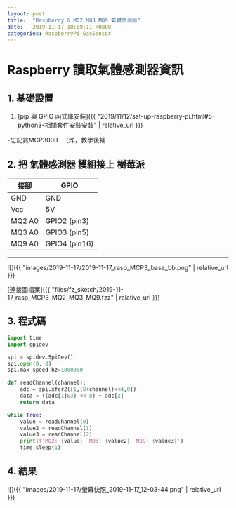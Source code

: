 ```yaml
---
layout: post
title:  "Raspberry & MQ2 MQ3 MQ9 氣體感測器"
date:   2019-11-17 18:09:11 +0800
categories: RaspberryPi GasSensor
---
```


# Raspberry 讀取氣體感測器資訊

## 1. 基礎設置
1. [pip 與 GPIO 函式庫安裝]({{ "2019/11/12/set-up-raspberry-pi.html#5-python3-相關套件安裝安裝" | relative_url }})

-忘記買MCP3008- （炸，教學後補

## 2. 把 氣體感測器 模組接上 樹莓派

| 接腳 | GPIO |
| --- | ---- |
| GND | GND |
| Vcc | 5V |
| MQ2 A0 | GPIO2 (pin3) |
| MQ3 A0 | GPIO3 (pin5) |
| MQ9 A0 | GPIO4 (pin16)|

--- 

![]({{ "images/2019-11-17/2019-11-17_rasp_MCP3_base_bb.png" | relative_url }})   

[連接圖檔案]({{ "files/fz_sketch/2019-11-17_rasp_MCP3_MQ2_MQ3_MQ9.fzz" | relative_url }})   

## 3. 程式碼
```python
import time
import spidev

spi = spidev.SpiDev()
spi.open(0, 0)
spi.max_speed_hz=1000000

def readChannel(channel):
    adc = spi.xfer2([1,(8+channel)<<4,0])
    data = ((adc[1]&3) << 8) + adc[2]
    return data

while True:
    value = readChannel(0)
    value2 = readChannel(1)
    value3 = readChannel(2)
    print(f'MQ2: {value}  MQ3: {value2}  MQ9: {value3}')
    time.sleep(1)
```

## 4. 結果

![]({{ "images/2019-11-17/螢幕快照_2019-11-17_12-03-44.png" | relative_url }})   
